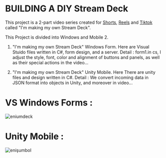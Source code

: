 # BUILDING A DIY Stream Deck

This project is a 2-part video series created for [Shorts](https://www.youtube.com/@enes_enium), [Reels](https://www.instagram.com/enium_enes/) and [Tiktok](https://www.tiktok.com/@enes_enium) called "I'm making my own Stream Deck".

This Project is divided into Windows and Mobile 2.

1. "I'm making my own Stream Deck" Windows Form. Here are Visual Stuido files written in C#, form design, and a server. 
Detail : form1.in cs, I adjust the style, font, color and alignment of buttons and panels, as well as their special actions in the video...

2. "I'm making my own Stream Deck" Unity Mobile. Here There are unity files and design written in C#.
Detail : We convert incoming data in JSON format into objects in Unity, and moreover in video...

# VS Windows Forms :
![eniumdeck](https://github.com/user-attachments/assets/6cc32e96-3cec-4574-9b1b-928799d0f088)
# Unity Mobile : 
![enişumbol](https://github.com/user-attachments/assets/ab0814d0-0855-481d-9d2f-45c3d3ddae7d)
